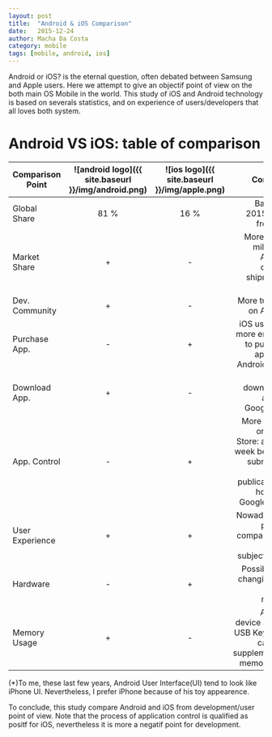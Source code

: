 ```yaml
---
layout: post
title:  "Android & iOS Comparison"
date:   2015-12-24
author: Macha Da Costa
category: mobile
tags: [mobile, android, ios]
---
```


Android or iOS? is the eternal question, often debated between Samsung and Apple users. Here we attempt to give an objectif point of view on the both main OS Mobile in the world. This study of iOS and Android technology is based on severals statistics, and on experience of users/developers that all loves both system.

# Android VS iOS: table of comparison


 Comparison Point | ![android logo]({{ site.baseurl }}/img/android.png) | ![ios logo]({{ site.baseurl }}/img/apple.png)   | Comment
 ----------------- | :---------: | :-------: | ---------: 
  Global Share     | 81 %    | 16 %  | Based on 2015 study from IDC 
  Market Share     | +       | -     | More than 1 milliard of Android devices shipment in 2015 
 Dev. Community   | +       | -     | More tutorials on Android 
 Purchase App.    | -       | +     | iOS users are more enclined to purchase app. than Android users 
 Download App.    | +       | -     | More downloaded app. on Google Play 
 App. Control     | -       | +     | More control on Apple Store: about 1 week between submission and publication (5 hours for Google Play).
 User Experience  | +       | +     | Nowaday, this point of comparison is really subjective (*) 
 Hardware         | -       | +     | Possibility of changing SIM card at runtime 
 Memory Usage     | +       | -     | Android device are like USB Key and it can host supplementary memory card 


(*)To me, these last few years, Android User Interface(UI) tend to look like iPhone UI. Nevertheless, I prefer iPhone because of his toy appearence.

To conclude, this study compare Android and iOS from development/user point of view. Note that the process of application control is qualified as positf for iOS, nevertheless it is more a negatif point for development.




